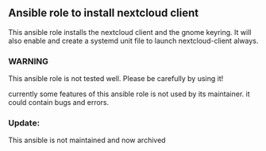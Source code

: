   Ansible role to install nextcloud client
----------------------------------------------

This ansible role installs the nextcloud client and the gnome keyring.
It will also enable and create a systemd unit file to launch nextcloud-client always.

### WARNING
This ansible role is not tested well.
Please be carefully by using it!

currently some features of this ansible role is not used by its maintainer. it could contain bugs and errors.

### Update:
This ansible is not maintained and now archived
